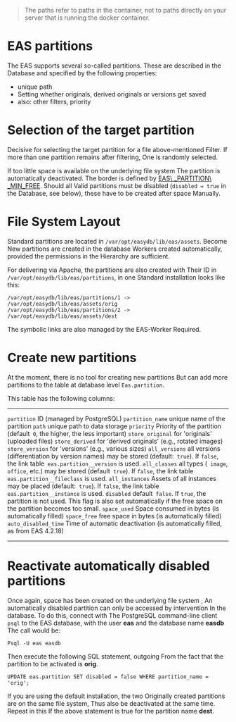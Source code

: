 > The paths refer to paths in the container, not to paths directly on your server that is running the docker container.

EAS partitions
===============

The EAS supports several so-called partitions. These are described in the
Database and specified by the following properties:

- unique path
- Setting whether originals, derived originals or versions get saved
- also: other filters, priority

Selection of the target partition
=========================

Decisive for selecting the target partition for a file
above-mentioned Filter. If more than one partition remains after filtering,
One is randomly selected.

If too little space is available on the underlying file system
The partition is automatically deactivated. The border is defined by
[EAS\ _PARTITION\ _MIN\_FREE](./conf/conf.md#eas_partition_min_free). Should all
Valid partitions must be disabled (`disabled = true` in the
Database, see below), these have to be created after space
Manually.

File System Layout
==================

Standard partitions are located in `/var/opt/easydb/lib/eas/assets`. Become
New partitions are created in the database
Workers created automatically, provided the permissions in the
Hierarchy are sufficient.

For delivering via Apache, the partitions are also created with
Their ID in `/var/opt/easydb/lib/eas/partitions`, in one
Standard installation looks like this:

    /var/opt/easydb/lib/eas/partitions/1 -> /var/opt/easydb/lib/eas/assets/orig
    /var/opt/easydb/lib/eas/partitions/2 -> /var/opt/easydb/lib/eas/assets/dest

The symbolic links are also managed by the EAS-Worker
Required.

Create new partitions
=========================

At the moment, there is no tool for creating new partitions
But can add more partitions to the table at database level
`Eas.partition`.

This table has the following columns:




  ---------------------- ---------------------------------------------------------------------------------------------------------------------------------------------------------------------
  `partition`            ID (managed by PostgreSQL)
  `partition_name`       unique name of the partition
  `path`                 unique path to data storage
  `priority`             Priority of the partition (default` 0`, the higher, the less important)
  `store_original`       for 'originals' (uploaded files)
  `store_derived`        for 'derived originals' (e.g., rotated images)
  `store_version`        for 'versions' (e.g., various sizes)
  `all_versions`         all versions (differentiation by version names) may be stored (default:` true`). If `false`, the link table` eas.partition__version` is used.
  `all_classes`          all types (` image`, `office`, etc.) may be stored (default` true`). If `false`, the link table` eas.partition__fileclass` is used.
  `all_instances`        Assets of all instances may be placed (default:` true`). If `false`, the link table` eas.partition__instance` is used.
  `disabled`             default` false`. If `true`, the partition is not used. This flag is also set automatically if the free space on the partition becomes too small.
  `space_used`           Space consumed in bytes (is automatically filled)
  `space_free`           free space in bytes (is automatically filled)
  `auto_disabled_time`   Time of automatic deactivation (is automatically filled, as from EAS 4.2.18)
  ---------------------- ---------------------------------------------------------------------------------------------------------------------------------------------------------------------

Reactivate automatically disabled partitions
======================================================

Once again, space has been created on the underlying file system
, An automatically disabled partition can only be accessed by intervention
In the database. To do this, connect with
The PostgreSQL command-line client `psql` to the
EAS database, with the user **eas** and the database name **easdb**
The call would be:

    Psql -U eas easdb

Then execute the following SQL statement, outgoing
From the fact that the partition to be activated is **orig**.

    UPDATE eas.partition SET disabled = false WHERE partition_name = 'orig';

If you are using the default installation, the two
Originally created partitions are on the same file system,
Thus also be deactivated at the same time. Repeat in this
If the above statement is true for the partition name **dest**.